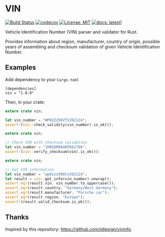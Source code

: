 # VIN
[![Build Status](https://travis-ci.org/maybe-hello-world/vin.svg?branch=master)](https://travis-ci.org/maybe-hello-world/vin)
[![codecov](https://codecov.io/gh/maybe-hello-world/vin/branch/master/graph/badge.svg)](https://codecov.io/gh/maybe-hello-world/vin)
[![License: MIT](https://img.shields.io/badge/License-MIT-yellow.svg)](https://opensource.org/licenses/MIT)
[![docs: latest](https://docs.rs/mio/badge.svg)](https://docs.rs/vin)]



Vehicle Identification Number (VIN) parser and validator for Rust.

Provides information about region, manufacturer, country of origin, possible years of assembling
and checksum validation of given Vehicle Identification Number.
 
## Examples
Add dependency to your `Cargo.toml`
```
[dependencies]
vin = "1.0.0"
```
Then, in your crate:
```rust
extern crate vin;

let vin_number = "WP0ZZZ99ZTS392124";
assert!(vin::check_validity(vin_number).is_ok());
```

```rust
extern crate vin;

// Check VIN with checksum validation
let vin_number = "1M8GDM9AXKP042788";
assert!(vin::verify_checksum(vin).is_ok());
```

```rust
extern crate vin;

// Get VIN information
let vin_number = "wp0zzz998ts392124";
let result = vin::get_info(vin_number).unwrap();
assert_eq!(result.vin, vin_number.to_uppercase());
assert_eq!(result.country, "Germany/West Germany");
assert_eq!(result.manufacturer, "Porsche car");
assert_eq!(result.region, "Europe");
assert!(result.valid_checksum.is_ok());
```

## Thanks
Inspired by this repository: https://github.com/idlesign/vininfo.
